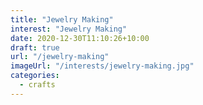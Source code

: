 ```yaml
---
title: "Jewelry Making"
interest: "Jewelry Making"
date: 2020-12-30T11:10:26+10:00
draft: true
url: "/jewelry-making"
imageUrl: "/interests/jewelry-making.jpg"
categories:
  - crafts
---
```

